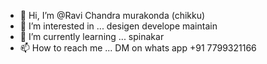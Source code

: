 - 👋 Hi, I’m @Ravi Chandra murakonda (chikku)
- 👀 I’m interested in ... desigen develope maintain 
- 🌱 I’m currently learning ... spinakar
- 📫 How to reach me ... DM on whats app +91 7799321166

<!---
Chikku710/Chikku710 is a ✨ special ✨ repository because its `README.md` (this file) appears on your GitHub profile.
You can click the Preview link to take a look at your changes.
--->

